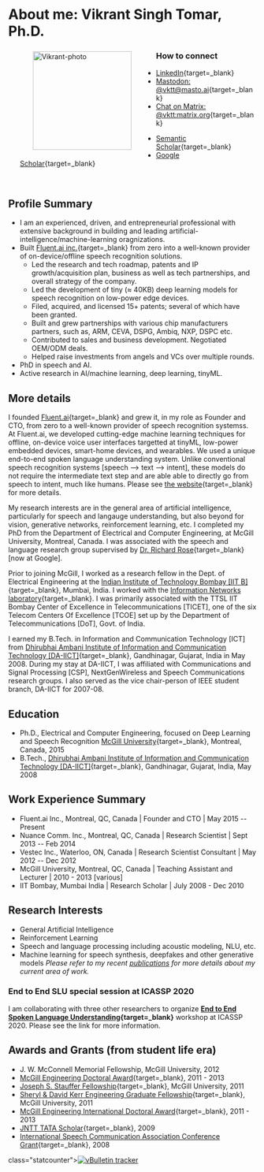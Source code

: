 # About me: Vikrant Singh Tomar, Ph.D.


 <!-- <img style="float: left;margin: 5px 10px;" width="200" height="200" src="pics/vikrant.jpg" alt="Vikrant-photo"> <br> -->


<img src="pics/vikrant.jpg" alt="Vikrant-photo" style="float:left;width:200px;height:200px;margin: 5px 50px;">

### How to connect
- [LinkedIn](https://www.linkedin.com/in/vktt){target=_blank}
- [Mastodon: @vktt@masto.ai](https://masto.ai/@vktt){target=_blank}
- [Chat on Matrix: @vktt:matrix.org](https://matrix.to/#/@vktt:matrix.org){target=_blank}

<!-- - [Twitter](http://twitter.com/vikrantt){target=_blank} -->
- [Semantic Scholar](https://www.semanticscholar.org/author/Vikrant-Singh-Tomar/3315248){target=_blank}
- [Google Scholar](https://scholar.google.ca/citations?user=VKLqZ2IAAAAJ&hl=en){target=_blank}

<br>

## Profile Summary
- I am an experienced, driven, and entrepreneurial professional with extensive background in building and leading artificial-intelligence/machine-learning oragnizations. 
- Built [Fluent.ai inc.](https://www.fluent.ai){target=_blank} from zero into a well-known provider of on-device/offline speech recognition solutions.
    - Led the research and tech roadmap, patents and IP growth/acquisition plan, business as well as tech partnerships, and overall strategy of the company.
    - Led the development of tiny (≈ 40KB) deep learning models for speech recognition on low-power edge devices.
    - Filed, acquired, and licensed 15+ patents; several of which have been granted.
    - Built and grew partnerships with various chip manufacturers partners, such as, ARM, CEVA, DSPG, Ambiq, NXP, DSPC etc.
    - Contributed to sales and business development. Negotiated OEM/ODM deals.
    - Helped raise investments from angels and VCs over multiple rounds.
- PhD in speech and AI. 
- Active research in AI/machine learning, deep learning, tinyML.

## More details

I founded [Fluent.ai](http://www.fluent.ai){target=_blank} and grew it, in my role as Founder and CTO, from zero to a well-known provider of speech recognition systemss. At Fluent.ai, we developed cutting-edge machine learning techniques for offline, on-device voice user interfaces targetted at tinyML, low-power embedded devices, smart-home devices, and wearables. We used a unique end-to-end spoken language understanding system. Unlike conventional speech recognition systems [speech --> text --> intent], these models do not require the intermediate text step and are able able to directly go from speech to intent, much like humans. Please see [the website](http://www.fluent.ai){target=_blank} for more details.

My research interests are in the general area of artificial intelligence, particularly for speech and langauge understanding, but also beyond for vision, generative networks, reinforcement learning, etc. I completed my PhD from the Department of Electrical and Computer Engineering, at McGill University, Montreal, Canada. I was associated with the speech and language research group supervised by [Dr. Richard Rose](https://research.google.com/pubs/104847.html){target=_blank} [now at Google].

Prior to joining McGill, I worked as a research fellow in the Dept. of Electrical Engineering at the [Indian Institute of Technology Bombay [IIT B]](http://www.iitb.ac.in){target=_blank}, Mumbai, India. I worked with the [Information Networks laboratory](https://www.ee.iitb.ac.in/~infonet/){target=_blank}. I was primarily associated with the TTSL IIT Bombay Center of Excellence in Telecommunications [TICET], one of the six Telecom Centers Of Excellence [TCOE] set up by the Department of Telecommunications [DoT], Govt. of India.

I earned my B.Tech. in Information and Communication Technology [ICT] from [Dhirubhai Ambani Institute of Information and Communication Technology [DA-IICT]](http://www.daiict.ac.in){target=_blank}, Gandhinagar, Gujarat, India in May 2008. During my stay at DA-IICT, I was affiliated with Communications and Signal Processing [CSP], NextGenWireless and Speech Communications research groups. I also served as the vice chair-person of IEEE student branch, DA-IICT for 2007-08.


## Education
- Ph.D., Electrical and Computer Engineering, focused on Deep Learning and Speech Recognition [McGill University](http://www.mcgill.ca){target=_blank}, Montreal, Canada,
  2015
- B.Tech.,
[Dhirubhai Ambani Institute of Information and Communication Technology [DA-IICT]](http://www.daiict.ac.in){target=_blank}, Gandhinagar, Gujarat, India, May 2008


## Work Experience Summary
- Fluent.ai Inc., Montreal, QC, Canada | Founder and CTO  | May 2015 -- Present
- Nuance Comm. Inc., Montreal, QC, Canada | Research Scientist  | Sept 2013 -- Feb 2014
- Vestec Inc., Waterloo, ON, Canada | Research Scientist Consultant | May 2012 -- Dec 2012
- McGill University, Montreal, QC, Canada | Teaching Assistant and Lecturer | 2010 - 2013 [various]
- IIT Bombay, Mumbai India | Research Scholar | July 2008 - Dec 2010

## Research Interests
- General Artificial Intelligence
- Reinforcement Learning
- Speech and language processing including acoustic modeling, NLU, etc.
- Machine learning for speech synthesis, deepfakes and other generative models
*Please refer to my recent [publications](./publications.html) for more details about my current area of work.*

### End to End SLU special session at ICASSP 2020

I am collaborating with three other researchers to organize **[End to End Spoken Language Understanding](https://sites.google.com/fluent.ai/icassp2020slu){target=_blank}** workshop at ICASSP 2020. Please see the link for more information.  



## Awards and Grants (from student life era)
- J. W. McConnell Memorial Fellowship, McGill University, 2012
- [McGill Engineering Doctoral Award](http://www.mcgill.ca/engineering/current-students/graduate-students/funding/meda){target=_blank}, 2011 - 2013
- [Joseph S. Stauffer Fellowship](http://www.mcgill.ca/engineering/current-students/graduate-students/funding/meda/named-fellowships/stauffer){target=_blank}, McGill University, 2011
- [Sheryl & David Kerr Engineering Graduate Fellowship](http://www.mcgill.ca/engineering/current-students/graduate-students/funding/meda/named-fellowships/kerr){target=_blank}, McGill University, 2011
- [McGill Engineering International Doctoral Award](http://www.mcgill.ca/engineering/current-students/graduate-students/funding/meita){target=_blank}, 2011 - 2013
- [JNTT TATA Scholar](http://www.dorabjitatatrust.org/id/72/J.N.%20Tata%20Endowment%20for%20the%20Higher%20Education%20of%20Indians/){target=_blank}, 2009
- [International Speech Communication Association Conference Grant](http://www.isca-speech.org/iscaweb/index.php/grants){target=_blank}, 2008

<!-- 
== Reviews etc.
- IEEE Transactions on Image Processing
- IEEE/ACM Transactions on Audio, Speech, and Language Processing
- IEEE Signal Processing Letters
- ISCA Interspeech Conferences
- IEEE ICASSP Conferences
- IEEE Symposium on Industrial Electronics and Applications
- Elsevier Neurocomputing Journal
- Elsevier Speech Communications Journal
- MDPI Mathematical and Computational Applications
- MDPI Entropy
- MDPI Computers
- MDPI Applied Sciences



#== Contact
#~~~
#- (https://www.linkedin.com/in/vikrantt/ LinkedIn){target=_blank}
#- (http://twitter.com/vikrantt Twitter){target=_blank}
#{ContactQR.}{img_left}{pics/qrcode.png}{Vikrant Tomar}
#~~~

#~~~
#{Email.}{img_left}{pics/email.jpg}{Vikrant Tomar}
#~~~
-->


<!-- Start of StatCounter Code -->
<script type="text/javascript">
var sc_project=4218365;
var sc_invisible=1;
var sc_security="bd1a538c";
</script>

<script type="text/javascript"
src="http://www.statcounter.com/counter/counter.js"></script><noscript><div
class="statcounter"><a title="vBulletin tracker"
href="http://www.statcounter.com/vbulletin/"
target="_blank"><img class="statcounter"
src="http://c.statcounter.com/4218365/0/bd1a538c/1/"
alt="vBulletin tracker" ></a></div></noscript>
<!-- End of StatCounter Code -->
